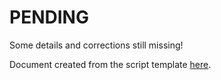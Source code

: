 # PENDING

Some details and corrections still missing!

Document created from the script template [here](https://github.com/pedro-nlb/latex-templates).
